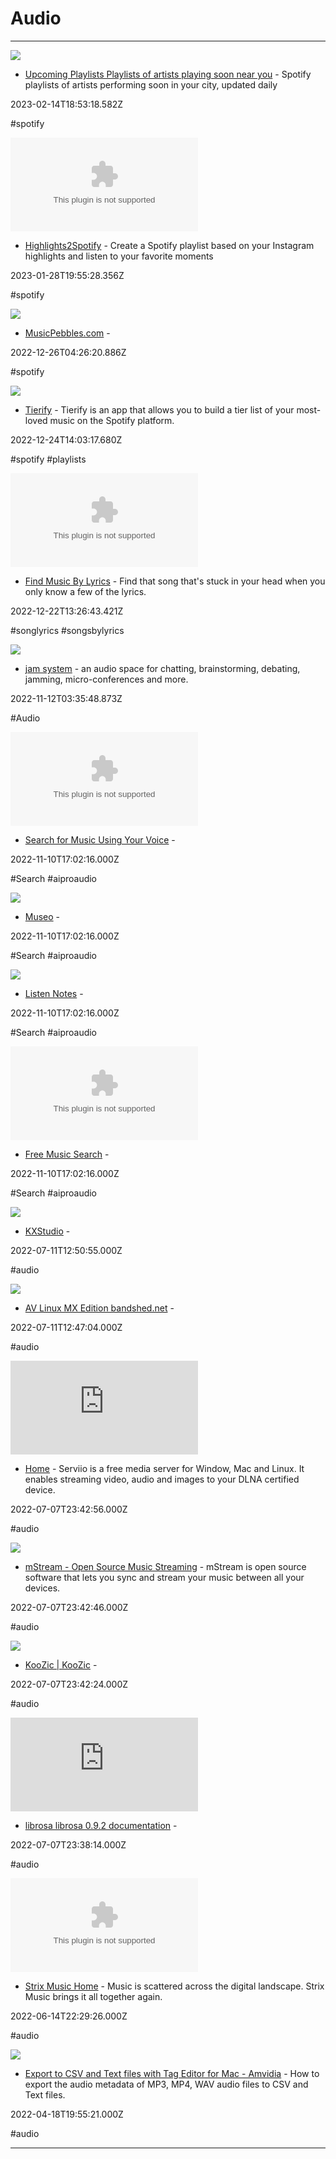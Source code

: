 # Audio

---

![](https://https/images/og/home.jpeg)

- [Upcoming Playlists Playlists of artists playing soon near you](https://www.upcomingplaylists.com) - Spotify playlists of artists performing soon in your city, updated daily

2023-02-14T18:53:18.582Z

#spotify

![](https://rdl.ink/render/https%3A%2F%2Fhighlights2spotify.com)

- [Highlights2Spotify](https://highlights2spotify.com) - Create a Spotify playlist based on your Instagram highlights and listen to your favorite moments

2023-01-28T19:55:28.356Z

#spotify

![](https://rdl.ink/render/https%3A%2F%2Fwww.musicpebbles.com%2Fdashboard)

- [MusicPebbles.com](https://www.musicpebbles.com/dashboard) - 

2022-12-26T04:26:20.886Z

#spotify

![](https://tierify.app/tierifydemo.png)

- [Tierify](https://tierify.app/new) - Tierify is an app that allows you to build a tier list of your most-loved  music on the Spotify platform.

2022-12-24T14:03:17.680Z

#spotify #playlists

![](https://rdl.ink/render/https%3A%2F%2Ffindmusicbylyrics.com)

- [Find Music By Lyrics](https://findmusicbylyrics.com) - Find that song that's stuck in your head when you only know a few of the lyrics.

2022-12-22T13:26:43.421Z

#songlyrics #songsbylyrics

![](https://jam.systems/img/jam-app-icon.jpg)

- [jam system](https://jam.systems) - an audio space
for chatting, brainstorming, debating, jamming,
micro-conferences and more.

2022-11-12T03:35:48.873Z

#Audio

![](https://rdl.ink/render/https%3A%2F%2Fwww.midomi.com)

- [Search for Music Using Your Voice](https://www.midomi.com) - 

2022-11-10T17:02:16.000Z

#Search #aiproaudio

![](https://rdl.ink/render/https%3A%2F%2Fmuseo.app)

- [Museo](https://museo.app) - 

2022-11-10T17:02:16.000Z

#Search #aiproaudio

![](https://cdn-images-1.listennotes.com/web/image/839fea0f5e284b62a83b291031676e4b.jpg)

- [Listen Notes](https://www.listennotes.com) - 

2022-11-10T17:02:16.000Z

#Search #aiproaudio

![](https://rdl.ink/render/http%3A%2F%2Fmusgle.com)

- [Free Music Search](http://musgle.com) - 

2022-11-10T17:02:16.000Z

#Search #aiproaudio

![](https://rdl.ink/render/https%3A%2F%2Fkx.studio)

- [KXStudio](https://kx.studio) - 

2022-07-11T12:50:55.000Z

#audio

![](http://www.bandshed.net/wordpress/wp-content/uploads/2022/12/AVL-MXE-21.2.1-XFCE4-Live-Desktop.png)

- [AV Linux MX Edition bandshed.net](http://www.bandshed.net/avlinux) - 

2022-07-11T12:47:04.000Z

#audio

![](https://rdl.ink/render/https%3A%2F%2Fwww.serviio.org)

- [Home](https://www.serviio.org) - Serviio is a free media server for Window, Mac and Linux. It enables streaming video, audio and images to your DLNA certified device.

2022-07-07T23:42:56.000Z

#audio

![](https://mstream.io/img/logos/mstream-logo.png)

- [mStream - Open Source Music Streaming](https://mstream.io) - mStream is open source software that lets you sync and stream your music between all your devices.

2022-07-07T23:42:46.000Z

#audio

![](https://rdl.ink/render/https%3A%2F%2Fkoozic.net)

- [KooZic | KooZic](https://koozic.net) - 

2022-07-07T23:42:24.000Z

#audio

![](https://rdl.ink/render/https%3A%2F%2Flibrosa.org%2Fdoc%2Flatest%2Findex.html)

- [librosa librosa 0.9.2 documentation](https://librosa.org/doc/latest/index.html) - 

2022-07-07T23:38:14.000Z

#audio

![](https://rdl.ink/render/https%3A%2F%2Fwww.strixmusic.com)

- [Strix Music Home](https://www.strixmusic.com) - Music is scattered across the digital landscape. Strix Music brings it all together again.

2022-06-14T22:29:26.000Z

#audio

![](https://amvidia.com/images/screenshots/tag_editor/tag-editor-export-to-csv-file-save-dialog.png)

- [Export to CSV and Text files with Tag Editor for Mac - Amvidia](https://amvidia.com/guides/music-organising/export-to-csv-text-files) - How to export the audio metadata of MP3, MP4, WAV audio files to CSV and Text files.

2022-04-18T19:55:21.000Z

#audio

---

